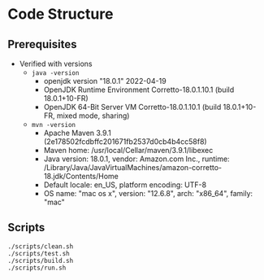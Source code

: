 # Code Structure

## Prerequisites

- Verified with versions
    - `java -version`
        - openjdk version "18.0.1" 2022-04-19
        - OpenJDK Runtime Environment Corretto-18.0.1.10.1 (build 18.0.1+10-FR)
        - OpenJDK 64-Bit Server VM Corretto-18.0.1.10.1 (build 18.0.1+10-FR, mixed mode, sharing)
    - `mvn -version`
        - Apache Maven 3.9.1 (2e178502fcdbffc201671fb2537d0cb4b4cc58f8)
        - Maven home: /usr/local/Cellar/maven/3.9.1/libexec
        - Java version: 18.0.1, vendor: Amazon.com Inc., runtime:
          /Library/Java/JavaVirtualMachines/amazon-corretto-18.jdk/Contents/Home
        - Default locale: en_US, platform encoding: UTF-8
        - OS name: "mac os x", version: "12.6.8", arch: "x86_64", family: "mac"

## Scripts

```shell
./scripts/clean.sh
./scripts/test.sh
./scripts/build.sh
./scripts/run.sh
```

